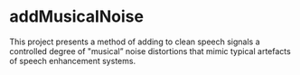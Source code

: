 # addMusicalNoise
This project presents a method of adding to clean speech signals a controlled degree of "musical” noise distortions that mimic typical artefacts of speech enhancement systems.
